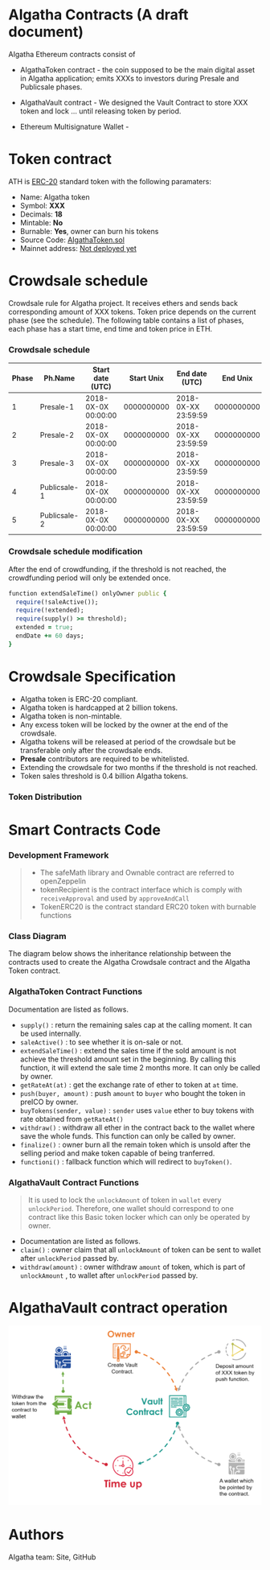 # AIgatha Contracts (A draft document)
AIgatha Ethereum contracts consist of
+ AIgathaToken contract - the coin supposed to be the main digital asset in AIgatha application; emits XXXs to investors during Presale and Publicsale phases.

+ AIgathaVault contract - We designed the Vault Contract to store XXX token and lock ... until releasing token by period.

+ Ethereum Multisignature Wallet - 
# Token contract
ATH is [ERC-20](https://github.com/ethereum/EIPs/issues/20) standard token with the following paramaters:
+ Name: AIgatha token
+ Symbol: __XXX__
+ Decimals: __18__
+ Mintable: __No__
+ Burnable: __Yes__, owner can burn his tokens
+ Source Code: [AIgathaToken.sol]()
+ Mainnet address: [Not deployed yet]()
# Crowdsale schedule
Crowdsale rule for AIgatha project. It receives ethers and sends back corresponding amount of XXX tokens. Token price depends on the current phase (see the schedule). The following table contains a list of phases, each phase has a start time, end time and token price in ETH.
### Crowdsale schedule

|Phase|Ph.Name|Start date (UTC)|Start Unix|End date (UTC)|End Unix|Price, ETH|
|---|---|---|---|---|---|---|
|1|Presale-1|2018-0X-0X 00:00:00|0000000000|2018-0X-XX 23:59:59|0000000000|14,000|
|2|Presale-2|2018-0X-0X 00:00:00|0000000000|2018-0X-XX 23:59:59|0000000000|12,500|
|3|Presale-3|2018-0X-0X 00:00:00|0000000000|2018-0X-XX 23:59:59|0000000000|11,500|
|4|Publicsale-1|2018-0X-0X 00:00:00|0000000000|2018-0X-XX 23:59:59|0000000000|10,500|
|5|Publicsale-2|2018-0X-0X 00:00:00|0000000000|2018-0X-XX 23:59:59|0000000000|10,000|

### Crowdsale schedule modification

After the end of crowdfunding, if the threshold is not reached, the crowdfunding period will only be extended once.
```ruby
function extendSaleTime() onlyOwner public {
  require(!saleActive());
  require(!extended);
  require(supply() >= threshold);
  extended = true;
  endDate += 60 days;
}
```
# Crowdsale Specification

+ AIgatha token is ERC-20 compliant.
+ AIgatha token is hardcapped at 2 billion tokens.
+ AIgatha token is non-mintable.
+ Any excess token will be locked by the owner at the end of the crowdsale.
+ AIgatha tokens will be released at period of the crowdsale but be transferable only after the crowdsale ends.
+ __Presale__ contributors are required to be whitelisted.
+ Extending the crowdsale for two months if the threshold is not reached.
+ Token sales threshold is 0.4 billion AIgatha tokens.

### Token Distribution




# Smart Contracts Code
### Development Framework
> + The safeMath library and Ownable contract are referred to openZeppelin
> + tokenRecipient is the contract interface which is comply with `receiveApproval` and used by `approveAndCall`
> + TokenERC20 is the contract standard ERC20 token with burnable functions 

### Class Diagram
The diagram below shows the inheritance relationship between the contracts used to create the AIgatha Crowdsale contract and the AIgatha Token contract.
### AIgathaToken Contract Functions
Documentation are listed as follows. 
+ `supply()` : return the remaining sales cap at the calling moment. It can be used internally.
+ `saleActive()` : to see whether it is on-sale or not.
+ `extendSaleTime()` : extend the sales time if the sold amount is not achieve the threshold amount set in the beginning. By calling this function, it will extend the sale time 2 months more. It can only be called by owner.
+ `getRateAt(at)` : get the exchange rate of ether to token at `at` time.
+ `push(buyer, amount)` : push `amount` to `buyer` who bought the token in preICO by owner.
+ `buyTokens(sender, value)` : `sender` uses `value` ether to buy tokens with rate obtained from `getRateAt()` 
+ `withdraw()` : withdraw all ether in the contract back to the wallet where save the whole funds. This function can only be called by owner.
+ `finalize()` : owner burn all the remain token which is unsold after the selling period and make token capable of being tranferred.
+ `functioni()` : fallback function which will redirect to `buyToken()`.

### AIgathaVault Contract Functions
> It is used to lock the `unlockAmount` of token in `wallet` every `unlockPeriod`. 
> Therefore, one wallet should correspond to one contract like this Basic token locker which can only be operated by owner.

+ Documentation are listed as follows.
+ `claim()` : owner claim that all `unlockAmount` of token can be sent to wallet after `unlockPeriod` passed by.
+ `withdraw(amount)` : owner withdraw `amount` of token, which is part of `unlockAmount` , to wallet after `unlockPeriod` passed by.


# AIgathaVault contract operation
![test](/images/vaultcontract_operation.png)

# Authors
AIgatha team: Site, GitHub















